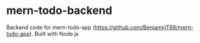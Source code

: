 # mern-todo-backend
Backend code for mern-todo-app (https://github.com/BenjaminT88/mern-todo-app). Built with Node.js
